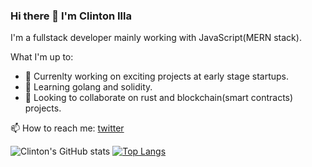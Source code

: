 ### Hi there 👋 I'm Clinton Illa
I'm a fullstack developer mainly working with JavaScript(MERN stack).

What I'm up to:
- 🔭 Currenlty working on exciting projects at early stage startups.
- 🌱 Learning golang and solidity.
- 👯 Looking to collaborate on rust and blockchain(smart contracts) projects.

📫 How to reach me: [twitter](https://twitter.com/clish_illa)

![Clinton's GitHub stats](https://github-readme-stats.vercel.app/api?username=Clish254&show_icons=true&theme=gruvbox&count_private=true)
[![Top Langs](https://github-readme-stats.vercel.app/api/top-langs/?username=Clish254&theme=gruvbox&langs_count=8&layout=compact)](https://github.com/Clish254/github-readme-stats)


